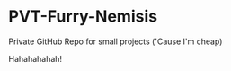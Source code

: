 PVT-Furry-Nemisis
=================

Private GitHub Repo for small projects ('Cause I'm cheap)

Hahahahahah!
